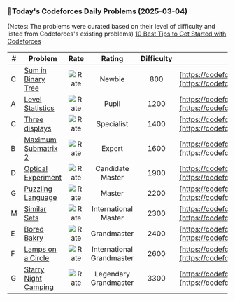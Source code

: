 ### 🌟Today's Codeforces Daily Problems (2025-03-04)
(Notes: The problems were curated based on their level of difficulty and listed from Codeforces's existing problems)
[10 Best Tips to Get Started with Codeforces](https://github.com/ika9810/Codeforces-Daily-Problems/blob/main/10%20Best%20Tips%20to%20Get%20Started%20with%20Codeforces.md)

| # | Problem | Rate| Rating | Difficulty | Contest |
|---| ----- | :--------: | :----------: | :----------: | ---------- |
|C|[Sum in Binary Tree](https://codeforces.com/contest/1843/problem/C)|![Rate](https://img.shields.io/badge/Newbie-800-lightgrey)|Newbie|800|[https://codeforces.com/contest/1843](https://codeforces.com/contest/1843)|
|A|[Level Statistics](https://codeforces.com/contest/1334/problem/A)|![Rate](https://img.shields.io/badge/Pupil-1200-brightgreen)|Pupil|1200|[https://codeforces.com/contest/1334](https://codeforces.com/contest/1334)|
|C|[Three displays](https://codeforces.com/contest/987/problem/C)|![Rate](https://img.shields.io/badge/Specialist-1400-9cf)|Specialist|1400|[https://codeforces.com/contest/987](https://codeforces.com/contest/987)|
|B|[Maximum Submatrix 2](https://codeforces.com/contest/375/problem/B)|![Rate](https://img.shields.io/badge/Expert-1600-blue)|Expert|1600|[https://codeforces.com/contest/375](https://codeforces.com/contest/375)|
|D|[Optical Experiment](https://codeforces.com/contest/67/problem/D)|![Rate](https://img.shields.io/badge/Candidate%20Master-1900-blueviolet)|Candidate Master|1900|[https://codeforces.com/contest/67](https://codeforces.com/contest/67)|
|G|[Puzzling Language](https://codeforces.com/contest/952/problem/G)|![Rate](https://img.shields.io/badge/Master-2200-orange)|Master|2200|[https://codeforces.com/contest/952](https://codeforces.com/contest/952)|
|M|[Similar Sets](https://codeforces.com/contest/1468/problem/M)|![Rate](https://img.shields.io/badge/International%20Master-2300-orange)|International Master|2300|[https://codeforces.com/contest/1468](https://codeforces.com/contest/1468)|
|E|[Bored Bakry](https://codeforces.com/contest/1592/problem/E)|![Rate](https://img.shields.io/badge/Grandmaster-2400-red)|Grandmaster|2400|[https://codeforces.com/contest/1592](https://codeforces.com/contest/1592)|
|F|[Lamps on a Circle](https://codeforces.com/contest/1368/problem/F)|![Rate](https://img.shields.io/badge/International%20Grandmaster-2600-red)|International Grandmaster|2600|[https://codeforces.com/contest/1368](https://codeforces.com/contest/1368)|
|G|[Starry Night Camping](https://codeforces.com/contest/1517/problem/G)|![Rate](https://img.shields.io/badge/Legendary%20Grandmaster-3300-red)|Legendary Grandmaster|3300|[https://codeforces.com/contest/1517](https://codeforces.com/contest/1517)|
